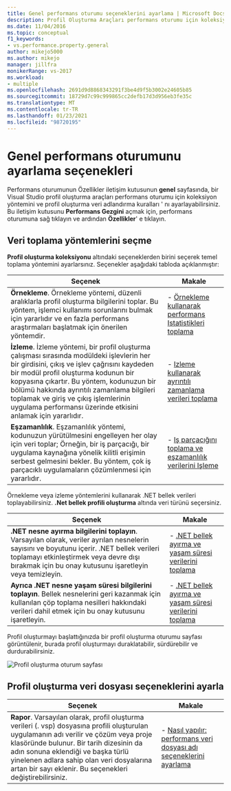 ```yaml
---
title: Genel performans oturumu seçeneklerini ayarlama | Microsoft Docs
description: Profil Oluşturma Araçları performans oturumu için koleksiyon yöntemini ve profil oluşturma veri adlandırma kurallarını nasıl ayarlayabileceğinizi öğrenin.
ms.date: 11/04/2016
ms.topic: conceptual
f1_keywords:
- vs.performance.property.general
author: mikejo5000
ms.author: mikejo
manager: jillfra
monikerRange: vs-2017
ms.workload:
- multiple
ms.openlocfilehash: 2691d9d8868343291f3be4d9f5b3002e24605b85
ms.sourcegitcommit: 18729d7c99c999865cc2defb17d3d956eb3fe35c
ms.translationtype: MT
ms.contentlocale: tr-TR
ms.lasthandoff: 01/23/2021
ms.locfileid: "98720195"
---
```

# <a name="set-general-performance-session-options"></a>Genel performans oturumunu ayarlama seçenekleri

Performans oturumunun Özellikler iletişim kutusunun **genel** sayfasında, bir Visual Studio profil oluşturma araçları performans oturumu için koleksiyon yöntemini ve profil oluşturma veri adlandırma kuralları ' nı ayarlayabilirsiniz. Bu iletişim kutusunu **Performans Gezgini** açmak için, performans oturumuna sağ tıklayın ve ardından **Özellikler**' e tıklayın.

## <a name="choosing-data-collection-methods"></a>Veri toplama yöntemlerini seçme

**Profil oluşturma koleksiyonu** altındaki seçeneklerden birini seçerek temel toplama yöntemini ayarlarsınız. Seçenekler aşağıdaki tabloda açıklanmıştır:

|Seçenek|Makale|
|-|-|
|**Örnekleme**. Örnekleme yöntemi, düzenli aralıklarla profil oluşturma bilgilerini toplar. Bu yöntem, işlemci kullanımı sorunlarını bulmak için yararlıdır ve en fazla performans araştırmaları başlatmak için önerilen yöntemdir.|- [Örnekleme kullanarak performans Istatistikleri toplama](../profiling/collecting-performance-statistics-by-using-sampling.md)|
|**İzleme**. İzleme yöntemi, bir profil oluşturma çalışması sırasında modüldeki işlevlerin her bir girdisini, çıkış ve işlev çağrısını kaydeden bir modül profil oluşturma kodunun bir kopyasına çıkartır. Bu yöntem, kodunuzun bir bölümü hakkında ayrıntılı zamanlama bilgileri toplamak ve giriş ve çıkış işlemlerinin uygulama performansı üzerinde etkisini anlamak için yararlıdır.|- [Izleme kullanarak ayrıntılı zamanlama verileri toplama](../profiling/collecting-detailed-timing-data-by-using-instrumentation.md)|
|**Eşzamanlılık**. Eşzamanlılık yöntemi, kodunuzun yürütülmesini engelleyen her olay için veri toplar; Örneğin, bir iş parçacığı, bir uygulama kaynağına yönelik kilitli erişimin serbest gelmesini bekler. Bu yöntem, çok iş parçacıklı uygulamaların çözümlenmesi için yararlıdır.|- [Iş parçacığını toplama ve eşzamanlılık verilerini Işleme](../profiling/collecting-thread-and-process-concurrency-data.md)|

 Örnekleme veya izleme yöntemlerini kullanarak .NET bellek verileri toplayabilirsiniz. **.Net bellek profili oluşturma** altında veri türünü seçersiniz.

|Seçenek|Makale|
|-|-|
|**.NET nesne ayırma bilgilerini toplayın**. Varsayılan olarak, veriler ayrılan nesnelerin sayısını ve boyutunu içerir. .NET bellek verileri toplamayı etkinleştirmek veya devre dışı bırakmak için bu onay kutusunu işaretleyin veya temizleyin. |- [.NET bellek ayırma ve yaşam süresi verilerini toplama](../profiling/collecting-dotnet-memory-allocation-and-lifetime-data.md)|
|**Ayrıca .NET nesne yaşam süresi bilgilerini toplayın**. Bellek nesnelerini geri kazanmak için kullanılan çöp toplama nesilleri hakkındaki verileri dahil etmek için bu onay kutusunu işaretleyin.|- [.NET bellek ayırma ve yaşam süresi verilerini toplama](../profiling/collecting-dotnet-memory-allocation-and-lifetime-data.md) |

 Profil oluşturmayı başlattığınızda bir profil oluşturma oturumu sayfası görüntülenir, burada profil oluşturmayı duraklatabilir, sürdürebilir ve durdurabilirsiniz.

 ![Profil oluşturma oturum sayfası](../profiling/media/prof_profilingsessionpage.png "PROF_ProfilingSessionPage")

## <a name="set-profiling-data-file-options"></a>Profil oluşturma veri dosyası seçeneklerini ayarla

|Seçenek|Makale|
|-|-|
|**Rapor**. Varsayılan olarak, profil oluşturma verileri (. vsp) dosyasına profili oluşturulan uygulamanın adı verilir ve çözüm veya proje klasöründe bulunur. Bir tarih dizesinin da adın sonuna eklendiği ve başka türlü yinelenen adlara sahip olan veri dosyalarına artan bir sayı eklenir. Bu seçenekleri değiştirebilirsiniz.|- [Nasıl yapılır: performans veri dosyası adı seçeneklerini ayarlama](../profiling/how-to-set-performance-data-file-name-options.md)|
